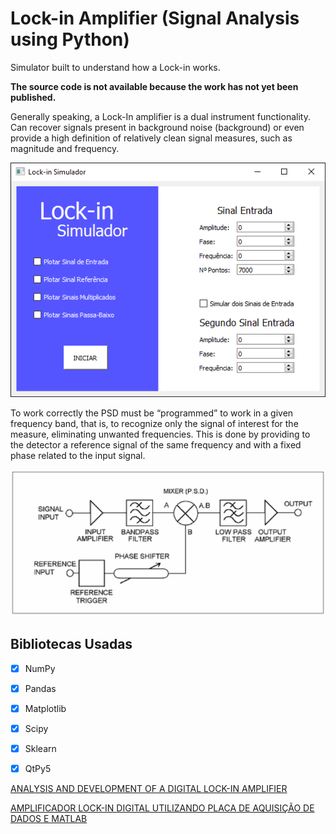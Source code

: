 # Lock-in Amplifier (Signal Analysis using Python)

Simulator built to understand how a Lock-in works.

**The source code is not available because the work has not yet been published.**

Generally speaking, a Lock-In amplifier is a dual instrument functionality. Can recover signals present in background noise (background) or even provide a high definition of relatively clean signal measures, such as magnitude and frequency.

![screenshot](Foto_Interface.png)

To work correctly the PSD must be “programmed” to work in a given frequency band, that is, to recognize only the signal of interest for the measure, eliminating unwanted frequencies. This is done by providing to the detector a reference signal of the same frequency and with a fixed phase related to the input signal.

![screenshot](Diagrama_Lock-in.png)

## Bibliotecas Usadas

- [x] NumPy
- [x] Pandas
- [x] Matplotlib
- [x] Scipy
- [x] Sklearn
- [x] QtPy5


[ANALYSIS AND DEVELOPMENT OF A DIGITAL LOCK-IN AMPLIFIER](http://www.ppgee.eng.ufba.br/tese/62e9c5fdd35710b55ff5da97cb5d305a.pdf)

[AMPLIFICADOR LOCK-IN DIGITAL UTILIZANDO PLACA DE AQUISIÇÃO DE DADOS E MATLAB](http://www.abenge.org.br/cobenge/arquivos/14/artigos/PE-14-04964524442-1117745528492.pdf)

